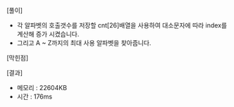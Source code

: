 [풀이]
- 각 알파벳의 호출갯수를 저장할 cnt[26]배열을 사용하여 대소문자에 따라 index를 계산해 증가 시켰습니다.<br>
- 그리고 A ~ Z까지의 최대 사용 알파벳을 찾아줍니다. 

[막힌점]

[결과]
- 메모리 : 22604KB
- 시간 : 176ms